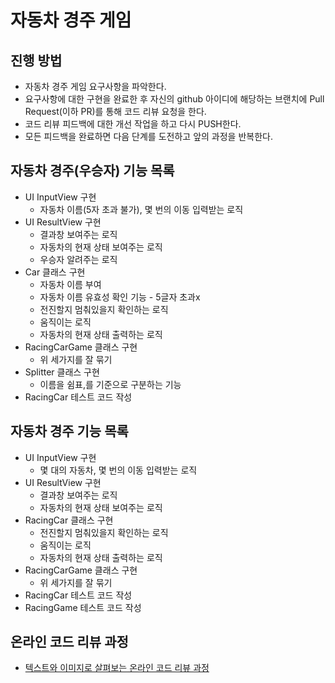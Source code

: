 # 자동차 경주 게임
## 진행 방법
* 자동차 경주 게임 요구사항을 파악한다.
* 요구사항에 대한 구현을 완료한 후 자신의 github 아이디에 해당하는 브랜치에 Pull Request(이하 PR)를 통해 코드 리뷰 요청을 한다.
* 코드 리뷰 피드백에 대한 개선 작업을 하고 다시 PUSH한다.
* 모든 피드백을 완료하면 다음 단계를 도전하고 앞의 과정을 반복한다.

## 자동차 경주(우승자) 기능 목록
* UI InputView 구현
  * 자동차 이름(5자 초과 불가), 몇 번의 이동 입력받는 로직
* UI ResultView 구현
  * 결과창 보여주는 로직
  * 자동차의 현재 상태 보여주는 로직
  * 우승자 알려주는 로직
* Car 클래스 구현
  * 자동차 이름 부여
  * 자동차 이름 유효성 확인 기능 - 5글자 초과x
  * 전진할지 멈춰있을지 확인하는 로직
  * 움직이는 로직
  * 자동차의 현재 상태 출력하는 로직
* RacingCarGame 클래스 구현
  * 위 세가지를 잘 묶기
* Splitter 클래스 구현
  * 이름을 쉼표,를 기준으로 구분하는 기능
* RacingCar 테스트 코드 작성

## 자동차 경주 기능 목록
* UI InputView 구현
  * 몇 대의 자동차, 몇 번의 이동 입력받는 로직
* UI ResultView 구현
  * 결과창 보여주는 로직
  * 자동차의 현재 상태 보여주는 로직
* RacingCar 클래스 구현
  * 전진할지 멈춰있을지 확인하는 로직
  * 움직이는 로직
  * 자동차의 현재 상태 출력하는 로직
* RacingCarGame 클래스 구현
  * 위 세가지를 잘 묶기
* RacingCar 테스트 코드 작성
* RacingGame 테스트 코드 작성

## 온라인 코드 리뷰 과정
* [텍스트와 이미지로 살펴보는 온라인 코드 리뷰 과정](https://github.com/next-step/nextstep-docs/tree/master/codereview)